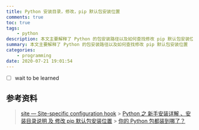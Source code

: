 ```yaml
---
title: Python 安装目录，修改，pip 默认包安装位置
comments: true
toc: true
tags:
    - python
description: 本文主要解释了 Python 的包安装路径以及如何查找修改 pip 默认包安装位置
summary: 本文主要解释了 Python 的包安装路径以及如何查找修改 pip 默认包安装位置
categories:
    - programming
date: 2020-07-21 19:01:54
---
```


-   [ ] wait to be learned

## 参考资料

> [site — Site-specific configuration hook](https://docs.python.org/3/library/site.html) > [Python 之 新手安装详解 、安装目录说明 及 修改 pip 默认包安装位置](https://blog.csdn.net/ZCShouCSDN/article/details/84990674) > [你的 Python 包都装到哪了？](https://frostming.com/2019/03-13/where-do-your-packages-go)
